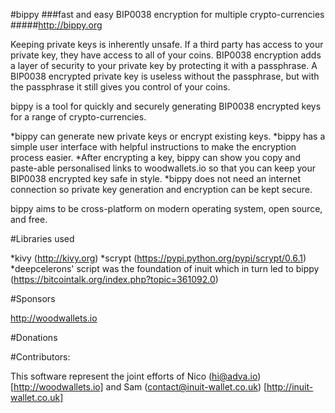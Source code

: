 #bippy 
###fast and easy BIP0038 encryption for multiple crypto-currencies
#####http://bippy.org

Keeping private keys is inherently unsafe. 
If a third party has access to your private key, they have access to all of your coins. 
BIP0038 encryption adds a layer of security to your private key by protecting it with a passphrase. 
A BIP0038 encrypted private key is useless without the passphrase, but with the passphrase it still gives you control of your coins.

bippy is a tool for quickly and securely generating BIP0038 encrypted keys for a range of crypto-currencies.

*bippy can generate new private keys or encrypt existing keys.
*bippy has a simple user interface with helpful instructions to make the encryption process easier.
*After encrypting a key, bippy can show you copy and paste-able personalised links to woodwallets.io so that you can keep your BIP0038 encrypted key safe in style.
*bippy does not need an internet connection so private key generation and encryption can be kept secure.

bippy aims to be cross-platform on modern operating system, open source, and free.

 
#Libraries used

*kivy (http://kivy.org)
*scrypt (https://pypi.python.org/pypi/scrypt/0.6.1)
*deepcelerons' script was the foundation of inuit which in turn led to bippy (https://bitcointalk.org/index.php?topic=361092.0) 

#Sponsors

<http://woodwallets.io>

#Donations




#Contributors: 

This software represent the joint efforts of Nico (hi@adva.io) [http://woodwallets.io] and Sam (contact@inuit-wallet.co.uk) [http://inuit-wallet.co.uk]
